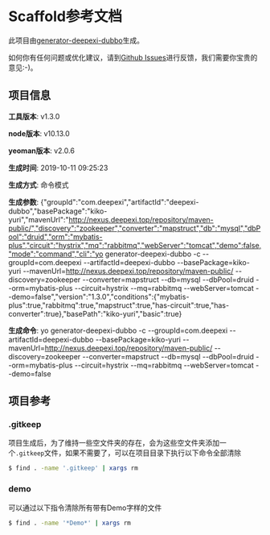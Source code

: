 # Scaffold参考文档

此项目由[generator-deepexi-dubbo](https://github.com/deepexi/generator-deepexi-dubbo)生成。

如何你有任何问题或优化建议，请到[Github Issues](https://github.com/deepexi/generator-deepexi-dubbo/issues)进行反馈，我们需要你宝贵的意见:-)。

## 项目信息

**工具版本**: v1.3.0

**node版本**: v10.13.0

**yeoman版本**: v2.0.6

**生成时间**: 2019-10-11 09:25:23

**生成方式**: 命令模式

**生成参数**: {"groupId":"com.deepexi","artifactId":"deepexi-dubbo","basePackage":"kiko-yuri","mavenUrl":"http://nexus.deepexi.top/repository/maven-public/","discovery":"zookeeper","converter":"mapstruct","db":"mysql","dbPool":"druid","orm":"mybatis-plus","circuit":"hystrix","mq":"rabbitmq","webServer":"tomcat","demo":false,"mode":"command","cli":"yo generator-deepexi-dubbo -c --groupId=com.deepexi --artifactId=deepexi-dubbo --basePackage=kiko-yuri --mavenUrl=http://nexus.deepexi.top/repository/maven-public/ --discovery=zookeeper --converter=mapstruct --db=mysql --dbPool=druid --orm=mybatis-plus --circuit=hystrix --mq=rabbitmq --webServer=tomcat --demo=false","version":"1.3.0","conditions":{"mybatis-plus":true,"rabbitmq":true,"mapstruct":true,"has-circuit":true,"has-converter":true},"basePath":"kiko-yuri","basic":true}

**生成命令**: yo generator-deepexi-dubbo -c --groupId=com.deepexi --artifactId=deepexi-dubbo --basePackage=kiko-yuri --mavenUrl=http://nexus.deepexi.top/repository/maven-public/ --discovery=zookeeper --converter=mapstruct --db=mysql --dbPool=druid --orm=mybatis-plus --circuit=hystrix --mq=rabbitmq --webServer=tomcat --demo=false

## 项目参考

### .gitkeep

项目生成后，为了维持一些空文件夹的存在，会为这些空文件夹添加一个`.gitkeep`文件，如果不需要了，可以在项目目录下执行以下命令全部清除

```bash
$ find . -name '.gitkeep' | xargs rm
```

### demo

可以通过以下指令清除所有带有Demo字样的文件

```bash
$ find . -name '*Demo*' | xargs rm
```
